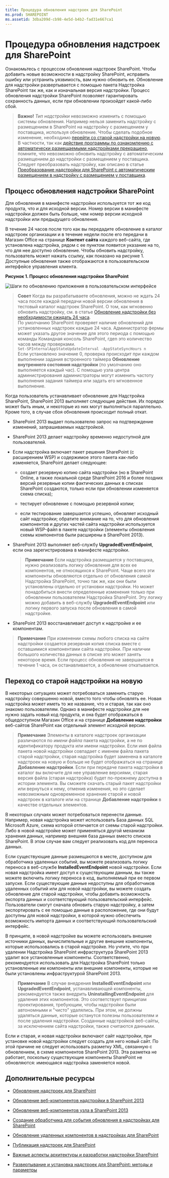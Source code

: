 ```yaml
---
title: Процедура обновления надстроек для SharePoint
ms.prod: SHAREPOINT
ms.assetid: 3dba209d-cb98-4e5d-b4b2-fad31e667ca1
---
```



# Процедура обновления надстроек для SharePoint
Ознакомьтесь с процессом обновления надстроек SharePoint.
Чтобы добавить новые возможности в надстройку SharePoint, исправить ошибку или устранить уязвимость, вам нужно обновить ее. Обновление для надстройки развертывается с помощью пакета Надстройка SharePoint так же, как и изначальная версия надстройки. Процесс обновления надстройки SharePoint позволяет гарантировать сохранность данных, если при обновлении произойдет какой-либо сбой.





> **Важно!**
>  *Тип надстройки*  невозможно изменить с помощью системы обновления. Например нельзя заменить надстройку с размещением в SharePoint на надстройку с размещением у поставщика, используя обновление. Чтобы сделать подобное изменение, необходимо [перейти со старой надстройки на новую](#Major). В частности, так как  [действие программы по ознакомлению с автоматически размещаемыми надстройками прекращено](http://blogs.office.com/2014/05/16/update-on-autohosted-apps-preview-program/), помните, что невозможно обновить надстройку с автоматическим размещением до надстройки с размещением у поставщика. Следует преобразовать надстройку, как описано в статье  [Преобразование надстройки для SharePoint с автоматическим размещением в надстройку с размещением у поставщика](convert-an-autohosted-sharepoint-add-in-to-a-provider-hosted-add-in.md). 





## Процесс обновления надстройки SharePoint
<a name="Minor"> </a>

Для обновления в манифесте надстройки используется тот же код продукта, что и для исходной версии. Номер версии в манифесте надстройки должен быть больше, чем номер версии исходной надстройки или предыдущего обновления.



В течение 24 часов после того как вы передадите обновление в каталог надстроек организации и в течение недели после его передачи в Магазин Office на странице **Контент сайта** каждого веб-сайта, где установлена надстройка, рядом с ее пунктом появится указание на то, что для нее доступно обновление. Чтобы обновить надстройку, пользователь может нажать ссылку, как показано на рисунке 1. Доступные обновления также отображаются в пользовательском интерфейсе управления клиента.




**Рисунок 1. Процесс обновления надстройки SharePoint**








![Шаги по обновлению приложения в пользовательском интерфейсе](images/UpdatingApp_AppTileUpdateNotice.png)





> **Совет**
>  Когда вы разрабатываете обновления, можно не ждать 24 часа после каждой передачи новой версии обновления в тестовый каталог надстроек SharePoint. О том, как мгновенно обновить надстройку, см. в статье [Обновление надстройки без необходимости ожидать 24 часа](update-sharepoint-add-ins.md#ImmediateUpdateNotice). <BR />  По умолчанию SharePoint проверяет наличие обновлений для установленных надстроек каждые 24 часа. Администратор фермы может указать другое значение для этого периода с помощью команды Командная консоль SharePoint, гдеn это количество часов между проверками.<BR />  `Set-SPInternalAppStateUpdateInterval -AppStateSyncHours n`<BR />  Если установлено значение 0, проверка происходит при каждом выполнении задания встроенного таймера **Обновление внутреннего состояния надстройки** (по умолчанию оно выполняется каждый час). С помощью узла центра администрирования администраторы могут изменить частоту выполнения задания таймера или задать его мгновенное выполнение.




Когда пользователь устанавливает обновление для Надстройка SharePoint, SharePoint 2013 выполняет следующие действия. Их порядок может быть иным, и некоторые из них могут выполняться параллельно. Кроме того, в случае сбоя обновления происходит полный откат.




- SharePoint 2013 выдает пользователю запрос на подтверждение изменений, запрашиваемых надстройкой.


- SharePoint 2013 делает надстройку временно недоступной для пользователей.


- Если надстройка включает пакет решения SharePoint (с расширением WSP) и содержимое этого пакета как-либо изменяется, SharePoint делает следующее:

  - создает резервную копию сайта надстройки (но в SharePoint Online, а также локальной среде SharePoint 2016 и более поздних версий резервные копии фактических данных в списках SharePoint создаются, только если при обновлении изменяется схема списка);


  - тестирует обновление с помощью резервной копии;


  - если тестирование завершается успешно, обновляет исходный сайт надстройки; обратите внимание на то, что для обновления компонентов и других частей сайта надстройки используется новый WSP-файл в пакете надстройки (элементы обновления схемы компонентов были расширены в SharePoint 2013).


- SharePoint 2013 выполняет веб-службу **UpgradedEventEndpoint**, если она зарегистрирована в манифесте надстройки.

    > **Примечание**
    > Если надстройка размещается у поставщика, нужно реализовать логику обновления для всех ее компонентов, не относящихся к SharePoint. Чаще всего эти компоненты обновляются отдельно от обновления самой Надстройка SharePoint, точно так же, как они были установлены отдельно от установки надстройки. Но может понадобиться внести определенные изменения только при обновлении пользователем Надстройка SharePoint. Эту логику можно добавить в веб-службу **UpgradedEventEndpoint** или логику первого запуска после обновления в самой надстройке.
- SharePoint 2013 восстанавливает доступ к надстройке и ее компонентам.




> **Примечание**
> При изменении схемы любого списка на сайте надстройки создается резервная копия списка вместе с оставшимися компонентами сайта надстройки. При наличии большого количества данных в списке это может занять некоторое время. Если процесс обновления не завершается в течение 1 часа, он останавливается, а обновление откатывается. 





## Переход со старой надстройки на новую
<a name="Major"> </a>

В некоторых ситуациях может потребоваться заменить старую надстройку совершенно новой, вместо того чтобы обновлять ее. Новая надстройка может иметь то же название, что и старая, так как оно знакомо пользователям. Однако в манифесте надстройки для нее нужно задать новый код продукта, и она будет отображаться в общедоступном Магазин Office и на странице **Добавление надстройки** веб-сайтов SharePoint как отдельный элемент исходной версии.




> **Примечание**
> Элементы в каталоге надстроек организации различаются по  *имени файла*  пакета надстройки, а не по идентификатору продукта или имени надстройки. Если имя файла пакета новой надстройки совпадает с именем файла пакета старой надстройки, старая надстройка будет заменена в каталоге надстроек на новую и больше не будет отображаться на странице **Добавление надстройки**. Если при передаче пакета надстройки в каталог вы включите для нее управление версиями, старая версия файла (старая надстройка) будет по-прежнему доступна в истории элемента. Вы сможете скачать старый пакет надстройки или вернуться к нему, отменив изменения, но это сделает невозможным одновременное хранение старой и новой надстроек в каталоге или на странице **Добавление надстройки** в качестве отдельных элементов.




В некоторых случаях может потребоваться перенести данные. Например, новая надстройка может использовать База данных SQL Microsoft Azure, схема которой отличается от схемы старой надстройки. Либо в новой надстройке может применяться другой механизм хранения данных, например внешняя база данных вместо списков SharePoint. В этом случае вам следует реализовать код для переноса данных.



Если существующие данные размещаются в месте, доступном для обработчика удаленных событий, вы можете реализовать логику переноса в веб-службе **InstalledEventEndpoint** новой надстройки. Если новая надстройка имеет доступ к существующим данным, вы также можете включить логику переноса в код, выполняемый при ее первом запуске. Если существующие данные недоступны для обработчиков удаленных событий или для новой надстройки, вы можете создать обновление для старой надстройки, чтобы добавить возможность экспорта данных и соответствующий пользовательский интерфейс. Пользователи смогут сначала обновить старую надстройку, а затем экспортировать с ее помощью данные в расположение, где они будут доступны для новой надстройки, в которой нужно обеспечить возможность импорта данных и соответствующий пользовательский интерфейс.



В принципе, в новой надстройке вы можете использовать внешние источники данных, вычислительные и другие внешние компоненты, которые использовались в старой надстройке. Но учтите, что при удалении Надстройка SharePoint инфраструктура SharePoint 2013 удалит все установленные компоненты. Соответственно, рекомендуется использовать для Надстройка SharePoint только установленные им компоненты или внешние компоненты, которые не были установлены инфраструктурой SharePoint 2013.




> **Примечание**
> В случае внедрения **InstalledEventEndpoint** или **UpgradedEventEndpoint**, устанавливающей компоненты, рекомендуется также внедрить **UninstallingEventEndpoint** для удаления этих компонентов. Это соответствует принципам проектирования, требующим, чтобы надстройки были автономными и "чисто" удалялись. При этом, не должны удаляться данные, которые останутся полезны пользователям и после удаления надстройки. Созданные надстройкой веб-сайты, за исключением сайта надстройки, также считаются данными.




Если и старая, и новая надстройки включают сайт надстройки, при установке новой надстройки следует создать для него новый сайт. По этой причине не следует использовать разметку XML, связанную с обновлением, в схеме компонентов SharePoint 2013. Эта разметка не работает, поскольку существующие компоненты SharePoint не обновляются: имеющаяся надстройка заменяется новой.




## Дополнительные ресурсы
<a name="SP15appupgrade_addlresources"> </a>


-  [Обновление надстроек для SharePoint](update-sharepoint-add-ins.md)


-  [Обновление веб-компонентов надстройки в SharePoint 2013](update-add-in-web-components-in-sharepoint-2013.md)


-  [Обновление веб-компонентов узла в SharePoint 2013](update-host-web-components-in-sharepoint-2013.md)


-  [Создание обработчика для события обновления в надстройках для SharePoint](create-a-handler-for-the-update-event-in-sharepoint-add-ins.md)


-  [Обновление удаленных компонентов в надстройках для SharePoint](update-remote-components-in-sharepoint-add-ins.md)


-  [Публикация надстроек для SharePoint](publish-sharepoint-add-ins.md)


-  [Важные аспекты архитектуры и разработки надстройки SharePoint](important-aspects-of-the-sharepoint-add-in-architecture-and-development-landscap.md)


-  [Развертывание и установка надстроек для SharePoint: методы и параметры](deploying-and-installing-sharepoint-add-ins-methods-and-options.md)



